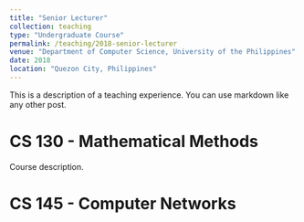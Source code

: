 ```yaml
---
title: "Senior Lecturer"
collection: teaching
type: "Undergraduate Course"
permalink: /teaching/2018-senior-lecturer
venue: "Department of Computer Science, University of the Philippines"
date: 2018
location: "Quezon City, Philippines"
---
```


This is a description of a teaching experience. You can use markdown like any other post.

CS 130 - Mathematical Methods
======
Course description.

CS 145 - Computer Networks
======

